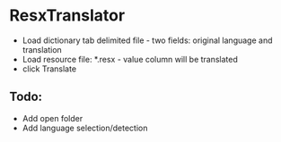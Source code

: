 # ResxTranslator

* Load dictionary tab delimited file - two fields: original language and translation
* Load resource file: *.resx - value column will be translated
* click Translate

## Todo: 
* Add open folder
* Add language selection/detection
